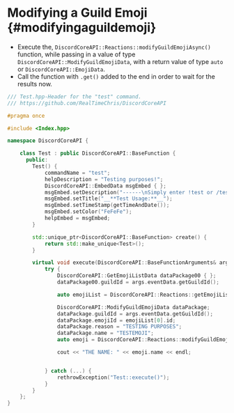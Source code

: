 Modifying a Guild Emoji {#modifyingaguildemoji}
============
- Execute the, `DiscordCoreAPI::Reactions::modifyGuildEmojiAsync()` function, while passing in a value of type `DiscordCoreAPI::ModifyGuildEmojiData`, with a return value of type `auto` or `DiscordCoreAPI::EmojiData`.
- Call the function with `.get()` added to the end in order to wait for the results now.

```cpp
/// Test.hpp-Header for the "test" command.
/// https://github.com/RealTimeChris/DiscordCoreAPI

#pragma once

#include <Index.hpp>

namespace DiscordCoreAPI {

	class Test : public DiscordCoreAPI::BaseFunction {
	  public:
		Test() {
			commandName = "test";
			helpDescription = "Testing purposes!";
			DiscordCoreAPI::EmbedData msgEmbed { };
			msgEmbed.setDescription("------\nSimply enter !test or /test!\n------");
			msgEmbed.setTitle("__**Test Usage:**__");
			msgEmbed.setTimeStamp(getTimeAndDate());
			msgEmbed.setColor("FeFeFe");
			helpEmbed = msgEmbed;
		}

		std::unique_ptr<DiscordCoreAPI::BaseFunction> create() {
			return std::make_unique<Test>();
		}

		virtual void execute(DiscordCoreAPI::BaseFunctionArguments& args) {
			try {
				DiscordCoreAPI::GetEmojiListData dataPackage00 { };
				dataPackage00.guildId = args.eventData.getGuildId();

				auto emojiList = DiscordCoreAPI::Reactions::getEmojiListAsync(dataPackage00).get();

				DiscordCoreAPI::ModifyGuildEmojiData dataPackage;
				dataPackage.guildId = args.eventData.getGuildId();
				dataPackage.emojiId = emojiList[0].id;
				dataPackage.reason = "TESTING PURPOSES";
				dataPackage.name = "TESTEMOJI";
				auto emoji = DiscordCoreAPI::Reactions::modifyGuildEmojiAsync(dataPackage).get();

				cout << "THE NAME: " << emoji.name << endl;


			} catch (...) {
				rethrowException("Test::execute()");
			}
		}
	};
}
```

